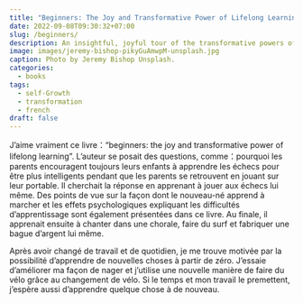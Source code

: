```yaml
---
title: "Beginners: The Joy and Transformative Power of Lifelong Learning"
date: 2022-09-08T09:30:32+07:00
slug: /beginners/
description: An insightful, joyful tour of the transformative powers of starting something new, no matter your age—from the bestselling author of Tom Vanderbilt
image: images/jeremy-bishop-pikyGuAmwpM-unsplash.jpg
caption: Photo by Jeremy Bishop Unsplash.
categories:
  - books
tags:
  - self-Growth
  - transformation
  - french
draft: false
---
```


J’aime vraiment ce livre：“beginners: the joy and transformative power of lifelong learning”. L’auteur se posait des questions, comme：pourquoi les parents encouragent toujours leurs enfants à apprendre les échecs pour être plus intelligents pendant que les parents se retrouvent en jouant sur leur portable. Il cherchait la réponse en apprenant à jouer aux échecs lui même. Des points de vue sur la façon dont le nouveau-né apprend à marcher et les effets psychologiques expliquant les difficultés d’apprentissage sont également présentées dans ce livre. Au finale, il apprenait ensuite à chanter dans une chorale, faire
du surf et fabriquer une bague d’argent lui même.

Après avoir changé de travail et de quotidien, je me trouve motivée par la possibilité d’apprendre de nouvelles choses à partir de zéro. J’essaie d’améliorer ma façon de nager et j’utilise une nouvelle manière de faire du vélo grâce au changement de vélo. Si le temps et mon travail le premettent, j’espère aussi d’apprendre quelque chose à de nouveau.